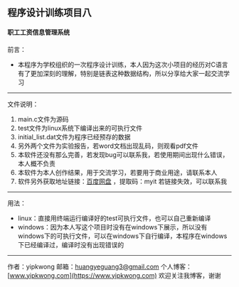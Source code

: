 ## 				程序设计训练项目八


#### 						职工工资信息管理系统

前言：
- 本程序为学校组织的一次程序设计训练，本人因为这次小项目的经历对C语言有了更加深刻的理解，特别是链表这种数据结构，所以分享给大家一起交流学习

---

文件说明：
1. main.c文件为源码
2. test文件为linux系统下编译出来的可执行文件
3. initial_list.dat文件为程序已经预存的数据
4. 另外两个文件为实验报告，若word文档出现乱码，则观看pdf文件
5. 本软件还没有那么完善，若发现bug可以联系我，若使用期间出现什么错误，本人概不负责
6. 本软件为本人创作结果，用于交流学习，若要用于商业用途，请联系本人
7. 软件另外获取地址链接：[百度网盘](https://pan.baidu.com/s/1yZ1VlgIHvCgP_vRZmHhZFA) ，提取码：myit  若链接失效，可以联系我

___

用法：
- linux：直接用终端运行编译好的test可执行文件，也可以自己重新编译
- windows：因为本人写这个项目时没有在windows下展示，所以没有windows下的可执行文件，可以在windows下自行编译，本程序在windows下已经编译过，编译时没有出现错误的

---

作者：yipkwong
邮箱：[huangyeguang3@gmail.com](mailto:huangyeguang3@gmail.com)
个人博客：[www.yipkwong.com](https://www.yipkwong.com)
欢迎关注我博客，谢谢